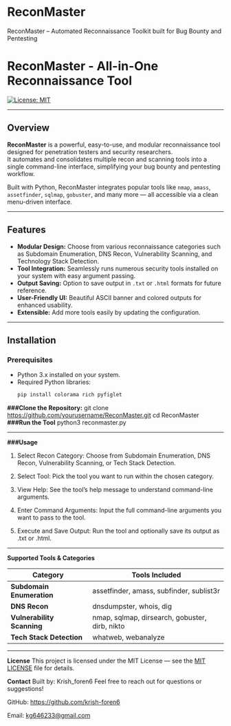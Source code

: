 # ReconMaster
ReconMaster – Automated Reconnaissance Toolkit  built for Bug Bounty and Pentesting

# ReconMaster - All-in-One Reconnaissance Tool

[![License: MIT](https://img.shields.io/badge/License-MIT-green.svg)](https://opensource.org/licenses/MIT)

---

## Overview

**ReconMaster** is a powerful, easy-to-use, and modular reconnaissance tool designed for penetration testers and security researchers.  
It automates and consolidates multiple recon and scanning tools into a single command-line interface, simplifying your bug bounty and pentesting workflow.

Built with Python, ReconMaster integrates popular tools like `nmap`, `amass`, `assetfinder`, `sqlmap`, `gobuster`, and many more — all accessible via a clean menu-driven interface.

---

## Features

- **Modular Design:** Choose from various reconnaissance categories such as Subdomain Enumeration, DNS Recon, Vulnerability Scanning, and Technology Stack Detection.
- **Tool Integration:** Seamlessly runs numerous security tools installed on your system with easy argument passing.
- **Output Saving:** Option to save output in `.txt` or `.html` formats for future reference.
- **User-Friendly UI:** Beautiful ASCII banner and colored outputs for enhanced usability.
- **Extensible:** Add more tools easily by updating the configuration.

---

## Installation

### Prerequisites

- Python 3.x installed on your system.
- Required Python libraries:
  ```bash
  pip install colorama rich pyfiglet
  
**###Clone the Repository:**
git clone https://github.com/yourusername/ReconMaster.git
cd ReconMaster
**###Run the Tool**
python3 reconmaster.py

---

**###Usage**

1. Select Recon Category: Choose from Subdomain Enumeration, DNS Recon, Vulnerability Scanning, or Tech Stack Detection.

2. Select Tool: Pick the tool you want to run within the chosen category.

3. View Help: See the tool’s help message to understand command-line arguments.

4. Enter Command Arguments: Input the full command-line arguments you want to pass to the tool.

5. Execute and Save Output: Run the tool and optionally save its output as .txt or .html.

--- 

**Supported Tools & Categories**

| Category                   | Tools Included                                 |
| -------------------------- | ---------------------------------------------- |
| **Subdomain Enumeration**  | assetfinder, amass, subfinder, sublist3r       |
| **DNS Recon**              | dnsdumpster, whois, dig                        |
| **Vulnerability Scanning** | nmap, sqlmap, dirsearch, gobuster, dirb, nikto |
| **Tech Stack Detection**   | whatweb, webanalyze                            |


---

**License**
This project is licensed under the MIT License — see the [MIT LICENSE](./LICENSE) file for details.

**Contact**
Built by: Krish_foren6
Feel free to reach out for questions or suggestions!

GitHub: https://github.com/krish-foren6

Email: kg646233@gmail.com




